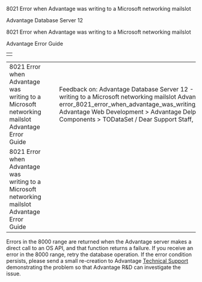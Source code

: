 8021 Error when Advantage was writing to a Microsoft networking mailslot




Advantage Database Server 12  

8021 Error when Advantage was writing to a Microsoft networking mailslot

Advantage Error Guide

|  |
| --- |
|  |

|  |  |  |  |  |
| --- | --- | --- | --- | --- |
| 8021 Error when Advantage was writing to a Microsoft networking mailslot  Advantage Error Guide |  |  | Feedback on: Advantage Database Server 12 - 8021 Error when Advantage was writing to a Microsoft networking mailslot Advantage Error Guide error\_8021\_error\_when\_advantage\_was\_writing\_to\_a\_microsoft\_networking\_mailslot Advantage Web Development > Advantage Delphi OData Client > Delphi OData Components > TODataSet / Dear Support Staff, |  |
| 8021 Error when Advantage was writing to a Microsoft networking mailslot  Advantage Error Guide |  |  |  |  |

Errors in the 8000 range are returned when the Advantage server makes a direct call to an OS API, and that function returns a failure. If you receive an error in the 8000 range, retry the database operation. If the error condition persists, please send a small re-creation to Advantage [Technical Support](master_technical_support_u_s__and_canada.htm) demonstrating the problem so that Advantage R&D can investigate the issue.